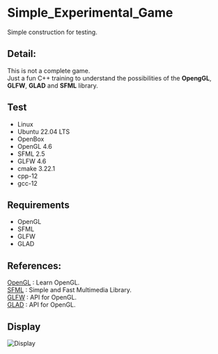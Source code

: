 # Simple_Experimental_Game

Simple construction for testing.<br>

## Detail:

This is not a complete game.<br>
Just a fun C++ training to understand the possibilities of the <b>OpengGL</b>, <b>GLFW</b>, <b>GLAD</b> and <b>SFML</b> library.<br>

## Test

 - Linux
 - Ubuntu 22.04 LTS
 - OpenBox
 - OpenGL 4.6
 - SFML 2.5
 - GLFW 4.6
 - cmake 3.22.1
 - cpp-12
 - gcc-12

## Requirements

- OpenGL
- SFML
- GLFW
- GLAD

## References:

[OpenGL](https://learnopengl.com/) : Learn OpenGL.<br>
[SFML](https://www.sfml-dev.org/) : Simple and Fast Multimedia Library.<br>
[GLFW](https://www.glfw.org/) : API for OpenGL.<br>
[GLAD](https://github.com/Dav1dde/glad) : API for OpenGL.<br>

## Display

![Display](https://github.dev/jpenrici/Simple_Experimental_Game/Display/sfml_display.png)